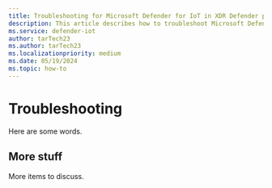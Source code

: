 ```yaml
---
title: Troubleshooting for Microsoft Defender for IoT in XDR Defender portal
description: This article describes how to troubleshoot Microsoft Defender for IoT in XDR Defender portal
ms.service: defender-iot
author: tarTech23
ms.author: tarTech23
ms.localizationpriority: medium
ms.date: 05/19/2024
ms.topic: how-to
---
```


# Troubleshooting

Here are some words.

## More stuff

More items to discuss.
